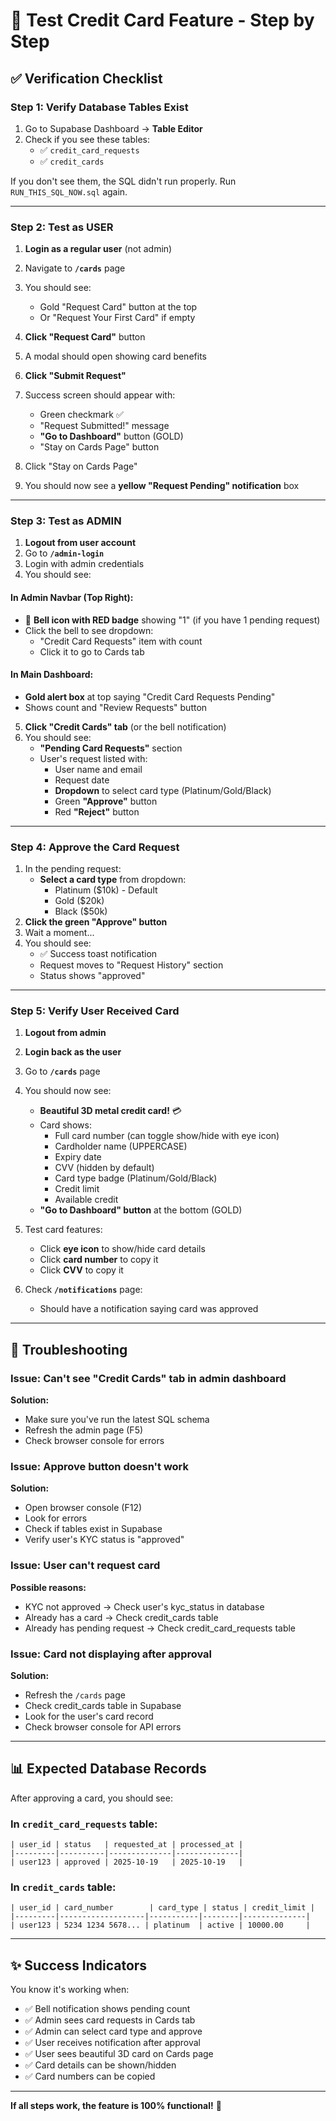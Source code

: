 # 🧪 Test Credit Card Feature - Step by Step

## ✅ Verification Checklist

### Step 1: Verify Database Tables Exist

1. Go to Supabase Dashboard → **Table Editor**
2. Check if you see these tables:
   - ✅ `credit_card_requests`
   - ✅ `credit_cards`

If you don't see them, the SQL didn't run properly. Run `RUN_THIS_SQL_NOW.sql` again.

---

### Step 2: Test as USER

1. **Login as a regular user** (not admin)
2. Navigate to **`/cards`** page
3. You should see:
   - Gold "Request Card" button at the top
   - Or "Request Your First Card" if empty
4. **Click "Request Card"** button
5. A modal should open showing card benefits
6. **Click "Submit Request"**
7. Success screen should appear with:
   - Green checkmark ✅
   - "Request Submitted!" message
   - **"Go to Dashboard"** button (GOLD)
   - "Stay on Cards Page" button

8. Click "Stay on Cards Page"
9. You should now see a **yellow "Request Pending" notification** box

---

### Step 3: Test as ADMIN

1. **Logout from user account**
2. Go to **`/admin-login`**
3. Login with admin credentials
4. You should see:

#### In Admin Navbar (Top Right):
   - 🔔 **Bell icon with RED badge** showing "1" (if you have 1 pending request)
   - Click the bell to see dropdown:
     - "Credit Card Requests" item with count
     - Click it to go to Cards tab

#### In Main Dashboard:
   - **Gold alert box** at top saying "Credit Card Requests Pending"
   - Shows count and "Review Requests" button

5. **Click "Credit Cards" tab** (or the bell notification)
6. You should see:
   - **"Pending Card Requests"** section
   - User's request listed with:
     - User name and email
     - Request date
     - **Dropdown** to select card type (Platinum/Gold/Black)
     - Green **"Approve"** button
     - Red **"Reject"** button

---

### Step 4: Approve the Card Request

1. In the pending request:
   - **Select a card type** from dropdown:
     - Platinum ($10k) - Default
     - Gold ($20k)
     - Black ($50k)
2. **Click the green "Approve" button**
3. Wait a moment...
4. You should see:
   - ✅ Success toast notification
   - Request moves to "Request History" section
   - Status shows "approved"

---

### Step 5: Verify User Received Card

1. **Logout from admin**
2. **Login back as the user**
3. Go to **`/cards`** page
4. You should now see:
   - **Beautiful 3D metal credit card!** 💳
   - Card shows:
     - Full card number (can toggle show/hide with eye icon)
     - Cardholder name (UPPERCASE)
     - Expiry date
     - CVV (hidden by default)
     - Card type badge (Platinum/Gold/Black)
     - Credit limit
     - Available credit
   - **"Go to Dashboard" button** at the bottom (GOLD)

5. Test card features:
   - Click **eye icon** to show/hide card details
   - Click **card number** to copy it
   - Click **CVV** to copy it

6. Check **`/notifications`** page:
   - Should have a notification saying card was approved

---

## 🐛 Troubleshooting

### Issue: Can't see "Credit Cards" tab in admin dashboard
**Solution:** 
- Make sure you've run the latest SQL schema
- Refresh the admin page (F5)
- Check browser console for errors

### Issue: Approve button doesn't work
**Solution:**
- Open browser console (F12)
- Look for errors
- Check if tables exist in Supabase
- Verify user's KYC status is "approved"

### Issue: User can't request card
**Possible reasons:**
- KYC not approved → Check user's kyc_status in database
- Already has a card → Check credit_cards table
- Already has pending request → Check credit_card_requests table

### Issue: Card not displaying after approval
**Solution:**
- Refresh the `/cards` page
- Check credit_cards table in Supabase
- Look for the user's card record
- Check browser console for API errors

---

## 📊 Expected Database Records

After approving a card, you should see:

### In `credit_card_requests` table:
```
| user_id | status   | requested_at | processed_at |
|---------|----------|--------------|--------------|
| user123 | approved | 2025-10-19   | 2025-10-19   |
```

### In `credit_cards` table:
```
| user_id | card_number        | card_type | status | credit_limit |
|---------|-------------------|-----------|--------|--------------|
| user123 | 5234 1234 5678... | platinum  | active | 10000.00     |
```

---

## ✨ Success Indicators

You know it's working when:
- ✅ Bell notification shows pending count
- ✅ Admin sees card requests in Cards tab
- ✅ Admin can select card type and approve
- ✅ User receives notification after approval
- ✅ User sees beautiful 3D card on Cards page
- ✅ Card details can be shown/hidden
- ✅ Card numbers can be copied

---

**If all steps work, the feature is 100% functional!** 🎉

